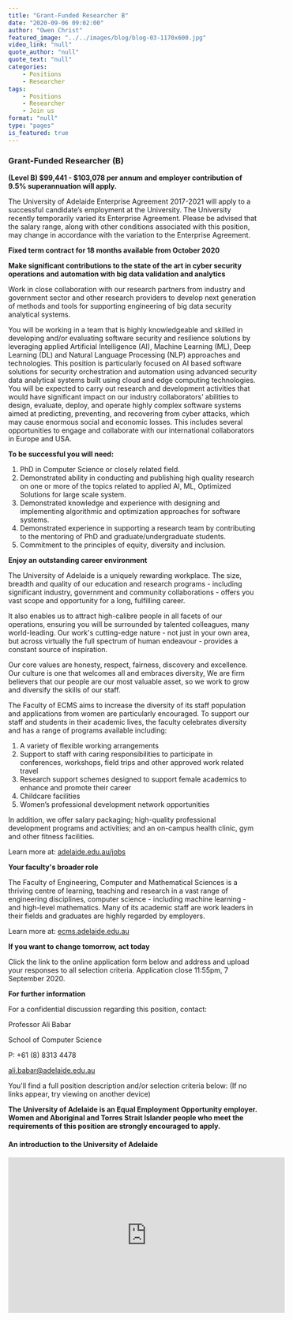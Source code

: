 ```yaml
---
title: "Grant-Funded Researcher B"
date: "2020-09-06 09:02:00"
author: "Owen Christ"
featured_image: "../../images/blog/blog-03-1170x600.jpg"
video_link: "null"
quote_author: "null"
quote_text: "null"
categories: 
    - Positions
    - Researcher
tags: 
    - Positions
    - Researcher
    - Join us
format: "null"
type: "pages"
is_featured: true
---
```



### Grant-Funded Researcher (B)

**(Level B) $99,441 - $103,078 per annum and employer contribution of 9.5% superannuation will apply.**

The University of Adelaide Enterprise Agreement 2017-2021 will apply to a successful candidate’s employment at the University.  The University recently temporarily varied its Enterprise Agreement.  Please be advised that the salary range, along with other conditions associated with this position, may change in accordance with the variation to the Enterprise Agreement.

**Fixed term contract for 18 months available from October 2020**

**Make significant contributions to the state of the art in cyber security operations and automation with big data validation and analytics**

Work in close collaboration with our research partners from industry and government sector and other research providers to develop next generation of methods and tools for supporting engineering of big data security analytical systems.

You will be working in a team that is highly knowledgeable and skilled in developing and/or evaluating software security and resilience solutions by leveraging applied Artificial Intelligence (AI), Machine Learning (ML), Deep Learning (DL) and Natural Language Processing (NLP) approaches and technologies. This position is particularly focused on AI based software solutions for security orchestration and automation using advanced security data analytical systems built using cloud and edge computing technologies.  You will be expected to carry out research and development activities that would have significant impact on our industry collaborators’ abilities to design, evaluate, deploy, and operate highly complex software systems aimed at predicting, preventing, and recovering from cyber attacks, which may cause enormous social and economic losses. This includes several opportunities to engage and collaborate with our international collaborators in Europe and USA.

**To be successful you will need:**

1. PhD in Computer Science or closely related field.
2. Demonstrated ability in conducting and publishing high quality research on one or more of the topics related to applied AI, ML, Optimized Solutions for large scale system.
3. Demonstrated knowledge and experience with designing and implementing algorithmic and optimization approaches for software systems.
4. Demonstrated experience in supporting a research team by contributing to the mentoring of PhD and graduate/undergraduate students.
5. Commitment to the principles of equity, diversity and inclusion.


**Enjoy an outstanding career environment**

The University of Adelaide is a uniquely rewarding workplace. The size, breadth and quality of our education and research programs - including significant industry, government and community collaborations - offers you vast scope and opportunity for a long, fulfilling career.

It also enables us to attract high-calibre people in all facets of our operations, ensuring you will be surrounded by talented colleagues, many world-leading. Our work's cutting-edge nature - not just in your own area, but across virtually the full spectrum of human endeavour - provides a constant source of inspiration.

Our core values are honesty, respect, fairness, discovery and excellence. Our culture is one that welcomes all and embraces diversity, We are firm believers that our people are our most valuable asset, so we work to grow and diversify the skills of our staff.

The Faculty of ECMS aims to increase the diversity of its staff population and applications from women are particularly encouraged.  To support our staff and students in their academic lives, the faculty celebrates diversity and has a range of programs available including:

1. A variety of flexible working arrangements 
2. Support to staff with caring responsibilities to participate in conferences, workshops, field trips and other approved work related travel
3. Research support schemes designed to support female academics to enhance and promote their career
4. Childcare facilities
5. Women’s professional development network opportunities


In addition, we offer salary packaging; high-quality professional development programs and activities; and an on-campus health clinic, gym and other fitness facilities.

Learn more at: [adelaide.edu.au/jobs](adelaide.edu.au/jobs)

**Your faculty's broader role**

The Faculty of Engineering, Computer and Mathematical Sciences is a thriving centre of learning, teaching and research in a vast range of engineering disciplines, computer science - including machine learning - and high-level mathematics. Many of its academic staff are work leaders in their fields and graduates are highly regarded by employers.

Learn more at: [ecms.adelaide.edu.au](ecms.adelaide.edu.au)

**If you want to change tomorrow, act today**

Click the link to the online application form below and address and upload your responses to all selection criteria. Application close 11:55pm, 7 September 2020. 

**For further information**

For a confidential discussion regarding this position, contact:

Professor Ali Babar

School of Computer Science

P: +61 (8) 8313 4478

<ali.babar@adelaide.edu.au> 

You'll find a full position description and/or selection criteria below: (If no links appear, try viewing on another device)

**The University of Adelaide is an Equal Employment Opportunity employer. Women and Aboriginal and Torres Strait Islander people who meet the requirements of this position are strongly encouraged to apply.**


#### An introduction to the University of Adelaide

<iframe width="560" height="315" src="https://www.youtube.com/embed/aF9vyPytuzQ" frameborder="0" allow="accelerometer; autoplay; encrypted-media; gyroscope; picture-in-picture" allowfullscreen></iframe>
